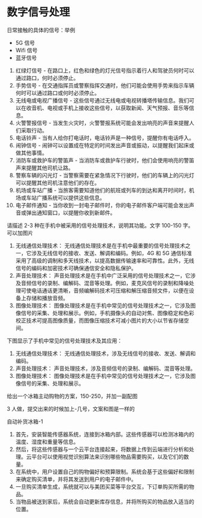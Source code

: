 # 数字信号处理

日常接触的具体的信号：举例

- 5G 信号
- Wifi 信号
- 蓝牙信号

1. 红绿灯信号 - 在路口上，红色和绿色的灯光信号指示着行人和驾驶员何时可以通过路口，何时必须停止。
2. 手势信号 - 在交通指挥员或警察指挥交通时，他们可能会使用手势来指示车辆何时可以通过路口或何时必须停止。
3. 无线电或电视广播信号 - 这些信号通过无线电或电视转播塔传输信息。我们可以在收音机、电视或手机上接收这些信号，以获取新闻、天气预报、音乐等信息。
4. 火警警报信号 - 当发生火灾时，火警警报系统可能会发出响亮的声音来提醒人们采取行动。
5. 电话铃声 - 当有人给你打电话时，电话铃声是一种信号，提醒你有电话呼入。
6. 闹钟信号 - 闹钟可以设置成在特定的时间发出声音或振动，以提醒我们起床或做其他事情。
7. 消防车或救护车的警笛声 - 当消防车或救护车行驶时，他们会使用响亮的警笛声来提醒其他司机让路。
8. 警察车辆的闪光灯 - 当警察需要在紧急情况下行驶时，他们的车辆上的闪光灯可以提醒其他司机注意他们的存在。
9. 机场或车站广播 - 当旅客需要知道他们的航班或列车的到达和离开时间时，机场或车站广播系统可以提供这些信息。
10. 电子邮件通知 - 当你收到一封电子邮件时，你的电子邮件客户端可能会发出声音或弹出通知窗口，以提醒你收到新邮件。

请描述 2-3 种在手机中被采用的信号处理技术，说明其功能。文字 100-150 字。可以加图片

1. 无线通信处理技术： 无线通信处理技术是在手机中最重要的信号处理技术之一，它涉及无线信号的接收、发送、解调和编码。例如，4G 和 5G 通信标准采用了高级的调制和多天线技术，以提高数据传输速率和可靠性。此外，无线信号的编码和加密技术可确保通信安全和隐私保护。
2. 声音处理技术： 声音处理技术是在手机中广泛采用的信号处理技术之一，它涉及音频信号的录制、编解码、混音等处理。例如，麦克风信号的录制和降噪处理可使电话通话更清晰，音频编解码技术可压缩和解压缩音频文件，以便在设备上存储和播放音频。
3. 图像处理技术： 图像处理技术是在手机中常见的信号处理技术之一，它涉及图像信号的采集、处理和展示。例如，手机摄像头的自动对焦、图像稳定和色彩校正技术可提高图像质量，而图像压缩技术可减小图片的大小以节省存储空间。

下图显示了手机中常见的信号处理技术及其应用：

1. 无线通信处理技术： 无线通信处理技术，涉及无线信号的接收、发送、解调和编码。
2. 声音处理技术： 声音处理技术，涉及音频信号的录制、编解码、混音等处理。
3. 图像处理技术： 图像处理技术是在手机中常见的信号处理技术之一，它涉及图像信号的采集、处理和展示。

给出一个冰箱主动购物的方案，150-250，并加一副配图

3 人做，提交出来的时候加上-几号，文案和图是一样的

自动补货冰箱-1

1. 首先，安装智能传感器系统，连接到冰箱内部。这些传感器可以检测冰箱内的温度、湿度和重量等信息。
2. 然后，将这些传感器与一个云平台连接起来，将数据上传到云端进行分析和处理。云平台可以使用视觉识别算法来识别哪些物品需要购买，以及它们的数量。
3. 在系统中，用户设置自己的购物偏好和预算限制。系统会基于这些偏好和限制来确定购买清单，并将其发送到用户的电子邮件中。
4. 一旦购买清单生成，系统就可以与美团买菜等平台交互，下订单购买所需的物品。
5. 当物品被送到家后，系统会自动更新库存信息，并将所购买的物品放入适当的位置。
